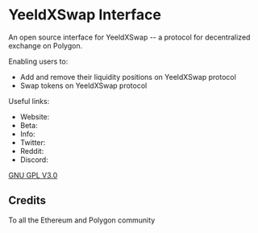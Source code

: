 # YeeldXSwap Interface

An open source interface for YeeldXSwap -- a protocol for decentralized exchange on Polygon.

Enabling users to:

- Add and remove their liquidity positions on YeeldXSwap protocol
- Swap tokens on YeeldXSwap protocol

Useful links:

- Website: 
- Beta: 
- Info: 
- Twitter: 
- Reddit: 
- Discord: 

[GNU GPL V3.0](./LICENSE)

## Credits

To all the Ethereum and Polygon community
